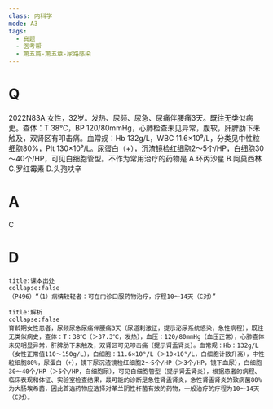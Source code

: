 ```yaml
---
class: 内科学
mode: A3
tags:
  - 真题
  - 医考帮
  - 第五篇-第五章-尿路感染
---
```


# Q
2022N83A 女性，32岁。发热、尿频、尿急、尿痛伴腰痛3天。既往无类似病史。查体：T 38℃，BP 120/80mmHg，心肺检查未见异常，腹软，肝脾肋下未触及，双肾区有叩击痛。血常规：Hb 132g/L，WBC 11.6×10⁹/L，分类见中性粒细胞80%，Plt 130×10⁹/L。尿蛋白（+），沉渣镜检红细胞2～5个/HP，白细胞30～40个/HP，可见白细胞管型。不作为常用治疗的药物是
A.环丙沙星
B.阿莫西林
C.罗红霉素
D.头孢呋辛

# A
C
# D
```ad-note
title:课本出处
collapse:false
（P496）“（1）病情较轻者：可在门诊口服药物治疗，疗程10～14天（C对）”
```

```ad-summary
title:解析
collapse:false
育龄期女性患者，尿频尿急尿痛伴腰痛3天（尿道刺激征，提示泌尿系统感染，急性病程），既往无类似病史，查体：T：38℃（＞37.3℃，发热），血压：120/80mmHg（血压正常），心肺查体未见明显异常，肝脾肋下未触及，双肾区可见叩击痛（提示肾盂肾炎）。血常规：Hb：132g/L（女性正常值110～150g/L），白细胞：11.6×10⁹/L（＞10×10⁹/L，白细胞计数升高），中性粒细胞80%，尿蛋白（+），镜下尿沉渣镜检红细胞2～5个/HP（＞3个/HP，镜下血尿），白细胞30～40个/HP（＞5个/HP，白细胞尿），可见白细胞管型（提示肾盂肾炎），根据患者的病程、临床表现和体征、实验室检查结果，最可能的诊断是急性肾盂肾炎，急性肾盂肾炎的致病菌80%为大肠埃希菌，因此首选药物应选择对革兰阴性杆菌有效的药物，一般治疗的疗程为10～14天（C对）。
```

